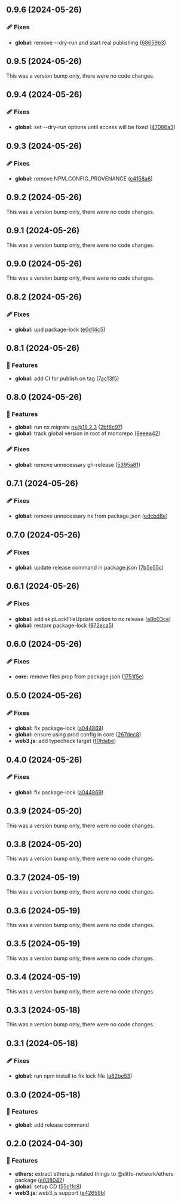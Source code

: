 ## 0.9.6 (2024-05-26)


### 🩹 Fixes

- **global:** remove --dry-run and start real publishing ([68659b3](https://github.com/dittonetwork/sdk-js/commit/68659b3))

## 0.9.5 (2024-05-26)

This was a version bump only, there were no code changes.

## 0.9.4 (2024-05-26)


### 🩹 Fixes

- **global:** set --dry-run options until access will be fixed ([47086a3](https://github.com/dittonetwork/sdk-js/commit/47086a3))

## 0.9.3 (2024-05-26)


### 🩹 Fixes

- **global:** remove NPM_CONFIG_PROVENANCE ([c4158a6](https://github.com/dittonetwork/sdk-js/commit/c4158a6))

## 0.9.2 (2024-05-26)

This was a version bump only, there were no code changes.

## 0.9.1 (2024-05-26)

This was a version bump only, there were no code changes.

## 0.9.0 (2024-05-26)

This was a version bump only, there were no code changes.

## 0.8.2 (2024-05-26)


### 🩹 Fixes

- **global:** upd package-lock ([e0d14c5](https://github.com/dittonetwork/sdk-js/commit/e0d14c5))

## 0.8.1 (2024-05-26)


### 🚀 Features

- **global:** add CI for publish on tag ([7ac13f5](https://github.com/dittonetwork/sdk-js/commit/7ac13f5))

## 0.8.0 (2024-05-26)


### 🚀 Features

- **global:** run nx migrate nx@18.2.3 ([2bf8c97](https://github.com/dittonetwork/sdk-js/commit/2bf8c97))
- **global:** track global version in root of monorepo ([8eeea42](https://github.com/dittonetwork/sdk-js/commit/8eeea42))

### 🩹 Fixes

- **global:** remove unnecessary gh-release ([5395a81](https://github.com/dittonetwork/sdk-js/commit/5395a81))

## 0.7.1 (2024-05-26)


### 🩹 Fixes

- **global:** remove unnecessary nx from package.json ([edcbd8e](https://github.com/dittonetwork/sdk-js/commit/edcbd8e))

## 0.7.0 (2024-05-26)


### 🩹 Fixes

- **global:** update release command in package.json ([7b5e55c](https://github.com/dittonetwork/sdk-js/commit/7b5e55c))

## 0.6.1 (2024-05-26)


### 🩹 Fixes

- **global:** add skipLockFileUpdate option to nx release ([a8b03ce](https://github.com/dittonetwork/sdk-js/commit/a8b03ce))
- **global:** restore package-lock ([972eca5](https://github.com/dittonetwork/sdk-js/commit/972eca5))

## 0.6.0 (2024-05-26)


### 🩹 Fixes

- **core:** remove files prop from package.json ([1751f5e](https://github.com/dittonetwork/sdk-js/commit/1751f5e))

## 0.5.0 (2024-05-26)


### 🩹 Fixes

- **global:** fix package-lock ([a044869](https://github.com/dittonetwork/sdk-js/commit/a044869))
- **global:** ensure using prod config in core ([267dec8](https://github.com/dittonetwork/sdk-js/commit/267dec8))
- **web3.js:** add typecheck target ([f0fdabe](https://github.com/dittonetwork/sdk-js/commit/f0fdabe))

## 0.4.0 (2024-05-26)


### 🩹 Fixes

- **global:** fix package-lock ([a044869](https://github.com/dittonetwork/sdk-js/commit/a044869))

## 0.3.9 (2024-05-20)

This was a version bump only, there were no code changes.

## 0.3.8 (2024-05-20)

This was a version bump only, there were no code changes.

## 0.3.7 (2024-05-19)

This was a version bump only, there were no code changes.

## 0.3.6 (2024-05-19)

This was a version bump only, there were no code changes.

## 0.3.5 (2024-05-19)

This was a version bump only, there were no code changes.

## 0.3.4 (2024-05-19)

This was a version bump only, there were no code changes.

## 0.3.3 (2024-05-18)

This was a version bump only, there were no code changes.

## 0.3.1 (2024-05-18)


### 🩹 Fixes

- **global:** run npm install to fix lock file ([a82be53](https://github.com/dittonetwork/sdk-js/commit/a82be53))

## 0.3.0 (2024-05-18)


### 🚀 Features

- **global:** add release command

## 0.2.0 (2024-04-30)


### 🚀 Features

- **ethers:** extract ethers.js related things to @ditto-network/ethers package ([e038042](https://github.com/dittonetwork/sdk-js/commit/e038042))
- **global:** setup CD ([55c1fc8](https://github.com/dittonetwork/sdk-js/commit/55c1fc8))
- **web3.js:** web3.js support ([e42659b](https://github.com/dittonetwork/sdk-js/commit/e42659b))
